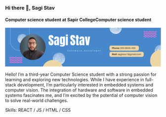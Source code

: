 ### Hi there 👋, Sagi Stav
#### Computer science student at Sapir CollegeComputer science student
![Computer science student at Sapir CollegeComputer science student](https://github.com/sagi-stav/sagi-stav/blob/main/baner.png)

Hello! I’m a third-year Computer Science student with a strong passion for learning and exploring new technologies. While I have experience in full-stack development, I’m particularly interested in embedded systems and computer vision. The integration of hardware and software in embedded systems fascinates me, and I’m excited by the potential of computer vision to solve real-world challenges.

Skills: REACT / JS / HTML / CSS
